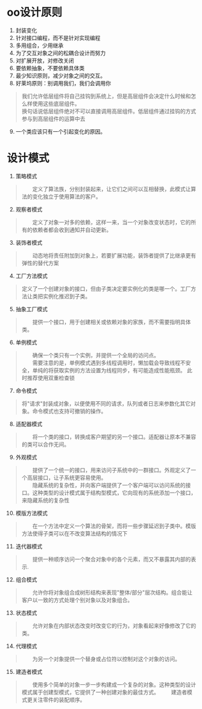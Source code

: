 # oo设计原则
1. 封装变化
2. 针对接口编程，而不是针对实现编程  
3. 多用组合，少用继承
4. 为了交互对象之间的松耦合设计而努力
5. 对扩展开放，对修改关闭
6. 要依赖抽象，不要依赖具体类
7. 最少知识原则，减少对象之间的交互。
8. 好莱坞原则：别调用我们，我们会调用你
> 我们允许低层组件将自己挂钩到系统上，但是高层组件会决定什么时候和怎么样使用这些底层组件。  
> 换句话说低层组件绝对不可以直接调用高层组件。低层组件通过挂钩的方式参与到高层组件的运算中去
9. 一个类应该只有一个引起变化的原因。  




# 设计模式
1. 策略模式  
> &emsp;&emsp;定义了算法族，分别封装起来，让它们之间可以互相替换，此模式让算法的变化独立于使用算法的客户。
2. 观察者模式
> &emsp;&emsp;定义了对象一对多的依赖，这样一来，当一个对象改变状态时，它的所有的依赖者都会收到通知并自动更新。
3. 装饰者模式
> &emsp;&emsp;动态地将责任附加到对象上，若要扩展功能，装饰者提供了比继承更有弹性的替代方案
4. 工厂方法模式
> 定义了一个创建对象的接口，但由子类决定要实例化的类是哪一个。工厂方法让类把实例化推迟到子类。
5. 抽象工厂模式
> &emsp;&emsp;提供一个接口，用于创建相关或依赖对象的家族，而不需要指明具体类。
6. 单例模式
> &emsp;&emsp;确保一个类只有一个实例，并提供一个全局的访问点。  
> &emsp;&emsp;需要注意的是，单例模式遇到多线程调用时，懒加载会导致线程不安全，单纯的将获取实例的方法设置为线程同步，有可能造成性能瓶颈。
> 此时推荐使用双重检查锁
7. 命令模式
> 将"请求"封装成对象，以便使用不同的请求，队列或者日志来参数化其它对象。命令模式也支持可撤销的操作。
8. 适配器模式
> &emsp;&emsp;将一个类的接口，转换成客户期望的另一个接口。适配器让原本不兼容的类可以合作无间。  
9. 外观模式
> &emsp;&emsp;提供了一个统一的接口，用来访问子系统中的一群接口。外观定义了一个高层接口，让子系统更容易使用。  
> &emsp;&emsp;隐藏系统的复杂性，并向客户端提供了一个客户端可以访问系统的接口。这种类型的设计模式属于结构型模式，它向现有的系统添加一个接口，来隐藏系统的复杂性
10. 模版方法模式
> &emsp;&emsp;在一个方法中定义一个算法的骨架，而将一些步骤延迟到子类中。模版方法使得子类可以在不改变算法结构的情况下
11. 迭代器模式
> &emsp;&emsp;提供一种顺序访问一个聚合对象中的各个元素，而又不暴露其内部的表示.  
12. 组合模式
> &emsp;&emsp;允许你将对象组合成树形结构来表现"整体/部分"层次结构。组合能让客户以一致的方式处理个别对象以及对象组合。
13. 状态模式
> &emsp;&emsp;允许对象在内部状态改变时改变它的行为，对象看起来好像修改了它的类。  
14. 代理模式
> &emsp;&emsp;为另一个对象提供一个替身或占位符以控制对这个对象的访问。
15. 建造者模式
> &emsp;&emsp;使用多个简单的对象一步一步构建成一个复杂的对象。这种类型的设计模式属于创建型模式，它提供了一种创建对象的最佳方式。
> &emsp;&emsp;建造者模式更关注零件的装配顺序。